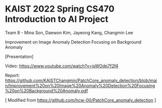 # KAIST 2022 Spring CS470 Introduction to AI Project

Team 8 - Mina Son, Daewon Kim, Jayeong Kang, Changmin Lee

Improvement on Image Anomaly Detection Focusing on Background Anomaly

[Presentation]

Video: https://www.youtube.com/watch?v=jsWOdp7f2f4

Report: https://github.com/KAISTChangmin/PatchCore_anomaly_detection/blob/main/Improvement%20on%20Image%20Anomaly%20Detection%20Focusing%20on%20Background%20Anomaly.pdf

[ Modified from https://github.com/hcw-00/PatchCore_anomaly_detection ]
